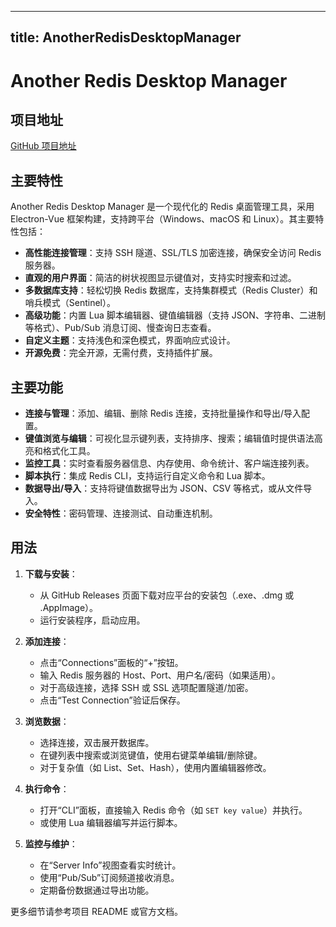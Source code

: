 
---
title: AnotherRedisDesktopManager
---

# Another Redis Desktop Manager

## 项目地址
[GitHub 项目地址](https://github.com/qishibo/AnotherRedisDesktopManager)

## 主要特性
Another Redis Desktop Manager 是一个现代化的 Redis 桌面管理工具，采用 Electron-Vue 框架构建，支持跨平台（Windows、macOS 和 Linux）。其主要特性包括：
- **高性能连接管理**：支持 SSH 隧道、SSL/TLS 加密连接，确保安全访问 Redis 服务器。
- **直观的用户界面**：简洁的树状视图显示键值对，支持实时搜索和过滤。
- **多数据库支持**：轻松切换 Redis 数据库，支持集群模式（Redis Cluster）和哨兵模式（Sentinel）。
- **高级功能**：内置 Lua 脚本编辑器、键值编辑器（支持 JSON、字符串、二进制等格式）、Pub/Sub 消息订阅、慢查询日志查看。
- **自定义主题**：支持浅色和深色模式，界面响应式设计。
- **开源免费**：完全开源，无需付费，支持插件扩展。

## 主要功能
- **连接与管理**：添加、编辑、删除 Redis 连接，支持批量操作和导出/导入配置。
- **键值浏览与编辑**：可视化显示键列表，支持排序、搜索；编辑值时提供语法高亮和格式化工具。
- **监控工具**：实时查看服务器信息、内存使用、命令统计、客户端连接列表。
- **脚本执行**：集成 Redis CLI，支持运行自定义命令和 Lua 脚本。
- **数据导出/导入**：支持将键值数据导出为 JSON、CSV 等格式，或从文件导入。
- **安全特性**：密码管理、连接测试、自动重连机制。

## 用法
1. **下载与安装**：
   - 从 GitHub Releases 页面下载对应平台的安装包（.exe、.dmg 或 .AppImage）。
   - 运行安装程序，启动应用。

2. **添加连接**：
   - 点击“Connections”面板的“+”按钮。
   - 输入 Redis 服务器的 Host、Port、用户名/密码（如果适用）。
   - 对于高级连接，选择 SSH 或 SSL 选项配置隧道/加密。
   - 点击“Test Connection”验证后保存。

3. **浏览数据**：
   - 选择连接，双击展开数据库。
   - 在键列表中搜索或浏览键值，使用右键菜单编辑/删除键。
   - 对于复杂值（如 List、Set、Hash），使用内置编辑器修改。

4. **执行命令**：
   - 打开“CLI”面板，直接输入 Redis 命令（如 `SET key value`）并执行。
   - 或使用 Lua 编辑器编写并运行脚本。

5. **监控与维护**：
   - 在“Server Info”视图查看实时统计。
   - 使用“Pub/Sub”订阅频道接收消息。
   - 定期备份数据通过导出功能。

更多细节请参考项目 README 或官方文档。